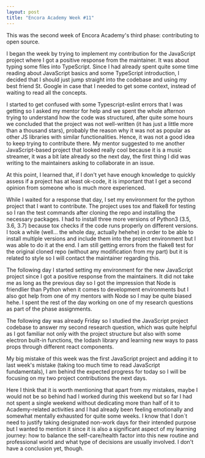 ```yaml
---
layout: post
title: "Encora Academy Week #11"
---
```

This was the second week of Encora Academy's third phase: contributing to open source. 

I began the week by trying to implement my contribution for the JavaScript project where I got a positive response from the maintainer. It was about typing some files into TypeScript. Since I had already spent quite some time reading about JavaScript basics and some TypeScript introduction, I decided that I should just jump straight into the codebase and using my best friend St. Google in case that I needed to get some context, instead of waiting to read all the concepts. 

I started to get confused with some Typescript-eslint errors that I was getting so I asked my mentor for help and we spent the whole afternon trying to understand how the code was structured, after quite some hours we concluded that the project was not well-written (it has just a little more than a thousand stars), probably the reason why it was not as popular as other JS libraries with similar functionalities. Hence, it was not a good idea to keep trying to contribute there. My mentor suggested to me another JavaScript-based project that looked really cool because it is a music streamer, it was a bit late already so the next day, the first thing I did was writing to the maintainers asking to collaborate in an issue. 

At this point, I learned that, if I don't yet have enough knowledge to quickly assess if a project has at least ok-code, it is important that I get a second opinion from someone who is much more experienced. 

While I waited for a response that day, I set my environment for the python project that I want to contribute. The project uses tox and flake8 for testing so I ran the test commands after cloning the repo and installing the necessary packages. I had to install three more versions of Python3 (3.5, 3.6, 3.7) because tox checks if the code runs properly on different versions. I took a while (well... the whole day, actually hehehe) in order to be able to install multiple versions and include them into the project environment but I was able to do it at the end. I am still getting errors from the flake8 test for the original cloned repo (without any modification from my part) but it is related to style so I will contact the maintainer regarding this.

The following day I started setting my environment for the new JavaScript project since I got a positive response from the maintainers. It did not take me as long as the previous day so I got the impression that Node is friendlier than Python when it comes to development environments but I also got help from one of my mentors with Node so I may be quite biased hehe. I spent the rest of the day working on one of my research questions as part of the phase assignments.

The following day was already Friday so I studied the JavaScript project codebase to answer my second research question, which was quite helpful as I got familiar not only with the project structure but also with some electron built-in functions, the lodash library and learning new ways to pass props through different react components. 

My big mistake of this week was the first JavaScript project and adding it to last week's mistake (taking too much time to read JavaScript fundamentals), I am behind the expected progress for today so I will be focusing on my two project contributions the next days.

Here I think that it is worth mentioning that apart from my mistakes, maybe I would not be so behind had I worked during this weekend but so far I had not spent a single weekend without dedicating more than half of it to Academy-related activities and I had already been feeling emotionally and somewhat mentally exhausted for quite some weeks. I know that I don´t need to justify taking designated non-work days for their intended purpose but I wanted to mention it since it is also a significant aspect of my learning journey: how to balance the self-care/health factor into this new routine and professional world and what type of decisions are usually involved. I don't have a conclusion yet, though.
